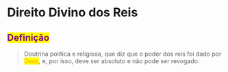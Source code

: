 # Direito Divino dos Reis

## <mark style="color:purple;">Definição</mark>

> Doutrina política e religiosa, que diz que o poder dos reis foi dado por <mark style="color:orange;">Deus</mark>, e, por isso, deve ser absoluto e não pode ser revogado.
